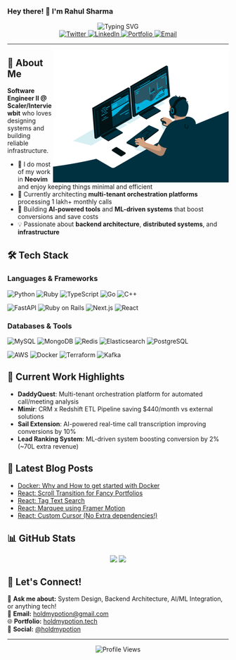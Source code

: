 ### Hey there! 👋 I'm Rahul Sharma

<div align="center">
  <img src="https://readme-typing-svg.herokuapp.com?font=Fira+Code&pause=1000&color=00D4FF&center=true&vCenter=true&width=435&lines=Software+Engineer+%40+Scaler;Backend+%26+Infrastructure+Enthusiast;AI%2FML+Platform+Architect;Full+Stack+Developer" alt="Typing SVG" />
</div>

<div align="center">
  <a href="https://twitter.com/holdmypotionn">
    <img src="https://img.shields.io/badge/-Twitter-1DA1F2?style=for-the-badge&logo=twitter&logoColor=white" alt="Twitter"/>
  </a>
  <a href="https://www.linkedin.com/in/holdmypotion/">
    <img src="https://img.shields.io/badge/-LinkedIn-0077B5?style=for-the-badge&logo=linkedin&logoColor=white" alt="LinkedIn"/>
  </a>
  <a href="https://holdmypotion.tech/">
    <img src="https://img.shields.io/badge/-Portfolio-FF5722?style=for-the-badge&logo=google-chrome&logoColor=white" alt="Portfolio"/>
  </a>
  <a href="mailto:holdmypotion@gmail.com">
    <img src="https://img.shields.io/badge/-Email-D14836?style=for-the-badge&logo=gmail&logoColor=white" alt="Email"/>
  </a>
</div>

---

<img align="right" alt="Coding GIF" src="https://github.com/holdmypotion/holdmypotion/blob/main/code.gif?raw=true" width="400" height="300" />

## 🚀 About Me

**Software Engineer II @ Scaler/Interviewbit** who loves designing systems and building reliable infrastructure.

- 🔧 I do most of my work in **Neovim** and enjoy keeping things minimal and efficient
- 🎯 Currently architecting **multi-tenant orchestration platforms** processing 1 lakh+ monthly calls
- 🤖 Building **AI-powered tools** and **ML-driven systems** that boost conversions and save costs
- 💡 Passionate about **backend architecture**, **distributed systems**, and **infrastructure**

## 🛠️ Tech Stack

### Languages & Frameworks

![Python](https://img.shields.io/badge/-Python-3776AB?style=flat-square&logo=python&logoColor=white)
![Ruby](https://img.shields.io/badge/-Ruby-CC342D?style=flat-square&logo=ruby&logoColor=white)
![TypeScript](https://img.shields.io/badge/-TypeScript-3178C6?style=flat-square&logo=typescript&logoColor=white)
![Go](https://img.shields.io/badge/-Go-00ADD8?style=flat-square&logo=go&logoColor=white)
![C++](https://img.shields.io/badge/-C++-00599C?style=flat-square&logo=cplusplus&logoColor=white)

![FastAPI](https://img.shields.io/badge/-FastAPI-009688?style=flat-square&logo=fastapi&logoColor=white)
![Ruby on Rails](https://img.shields.io/badge/-Ruby%20on%20Rails-CC0000?style=flat-square&logo=ruby-on-rails&logoColor=white)
![Next.js](https://img.shields.io/badge/-Next.js-000000?style=flat-square&logo=next.js&logoColor=white)
![React](https://img.shields.io/badge/-React-61DAFB?style=flat-square&logo=react&logoColor=black)

### Databases & Tools

![MySQL](https://img.shields.io/badge/-MySQL-4479A1?style=flat-square&logo=mysql&logoColor=white)
![MongoDB](https://img.shields.io/badge/-MongoDB-47A248?style=flat-square&logo=mongodb&logoColor=white)
![Redis](https://img.shields.io/badge/-Redis-DC382D?style=flat-square&logo=redis&logoColor=white)
![Elasticsearch](https://img.shields.io/badge/-Elasticsearch-005571?style=flat-square&logo=elasticsearch&logoColor=white)
![PostgreSQL](https://img.shields.io/badge/-PostgreSQL-336791?style=flat-square&logo=postgresql&logoColor=white)

![AWS](https://img.shields.io/badge/-AWS-232F3E?style=flat-square&logo=amazon-aws&logoColor=white)
![Docker](https://img.shields.io/badge/-Docker-2496ED?style=flat-square&logo=docker&logoColor=white)
![Terraform](https://img.shields.io/badge/-Terraform-623CE4?style=flat-square&logo=terraform&logoColor=white)
![Kafka](https://img.shields.io/badge/-Kafka-231F20?style=flat-square&logo=apache-kafka&logoColor=white)

## 🎯 Current Work Highlights

- **DaddyQuest**: Multi-tenant orchestration platform for automated call/meeting analysis
- **Mimir**: CRM x Redshift ETL Pipeline saving $440/month vs external solutions
- **Sail Extension**: AI-powered real-time call transcription improving conversions by 10%
- **Lead Ranking System**: ML-driven system boosting conversion by 2% (~70L extra revenue)

## 📝 Latest Blog Posts

<!-- BLOG-POST-LIST:START -->

- [Docker: Why and How to get started with Docker](https://holdmypotion.tech/blog/docker-why-and-how-to-get-started-with-docker)
- [React: Scroll Transition for Fancy Portfolios](https://holdmypotion.tech/blog/react-scroll-transition-for-fancy-portfolios)
- [React: Tag Text Search](https://holdmypotion.tech/blog/react-tag-text-search)
- [React: Marquee using Framer Motion](https://holdmypotion.tech/blog/react-marquee-using-framer-motion)
- [React: Custom Cursor (No Extra dependencies!)](https://holdmypotion.tech/blog/react-custom-cursor-no-extra-dependencies)
<!-- BLOG-POST-LIST:END -->

## 📊 GitHub Stats

<div align="center">
  <img height="180em" src="https://github-readme-stats.vercel.app/api?username=holdmypotion&show_icons=true&theme=tokyonight&include_all_commits=true&count_private=true"/>
  <img height="180em" src="https://github-readme-stats.vercel.app/api/top-langs/?username=holdmypotion&layout=compact&langs_count=7&theme=tokyonight"/>
</div>

## 🤝 Let's Connect!

💬 **Ask me about:** System Design, Backend Architecture, AI/ML Integration, or anything tech!  
📧 **Email:** holdmypotion@gmail.com  
🌐 **Portfolio:** [holdmypotion.tech](https://holdmypotion.tech)  
📱 **Social:** [@holdmypotion](https://twitter.com/holdmypotionn)

---

<div align="center">
  <img src="https://komarev.com/ghpvc/?username=holdmypotion&color=blue&style=flat-square&label=Profile+Views" alt="Profile Views"/>
</div>
